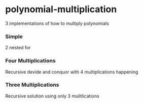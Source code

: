 polynomial-multiplication
=========================

3 implementations of how to multiply polynomials

### Simple 
  2 nested for

### Four Multiplications
  Recursive devide and conquor with 4 multiplications happening

### Three Multiplications 
  Recursive solution using only 3 mulitlications


